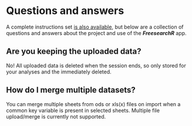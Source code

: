# Questions and answers

A complete instructions set [is also available](https://agdamsbo.github.io/FreesearchR/articles/FreesearchR.html), but below are a collection of questions and answers about the project and use of the ***FreesearchR*** app.

## Are you keeping the uploaded data?

No! All uploaded data is deleted when the session ends, so only stored for your analyses and the immediately deleted.

## How do I merge multiple datasets?

You can merge multiple sheets from ods or xls(x) files on import when a common key variable is present in selected sheets. Multiple file upload/merge is currently not supported.

